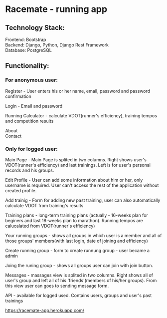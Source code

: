 # Racemate - running app

## Technology Stack:

Frontend: Bootstrap  
Backend: Django, Python, Django Rest Framework  
Database: PostgreSQL  

## Functionality:  

### For anonymous user:  
Register - User enters his or her name, email, password and password confirmation  

Login - Email and password  

Running Calculator - calculate VDOT(runner's efficiency), training tempos and competition results  

About  
Contact  

### Only for logged user:  
Main Page - Main Page is splited in two columns. Right shows user's VDOT(runner's efficiency) and last trainings. Left is for user's personal records and his groups.  

Edit Profile - User can add some information about him or her, only username is required. User can't access the rest of the application without created profile.  

Add trainig - Form for adding new past training, user can also automatically calculate VDOT from training's results  

Training plans  - long-term training plans (actually - 16-weeks plan for beginers and last 18-weeks plan to marathon). Running tempos are calucalated from VDOT(runner's efficiency)  

Your running groups - shows all groups in which user is a member and all of those groups' members(with last login, date of joining and efficiency)  

Create running group - form to create runnung group - user became a admin  

Joing the runing group - shows all groups user can join with join button.  

Messages - massages view is splited in two columns. Right shows all of user's group and left all of his 'friends'(members of his/her groups). From this view user can goes to sending message form.  

API - available for logged used. Contains users, groups and user's past trainings  

https://racemate-app.herokuapp.com/  



